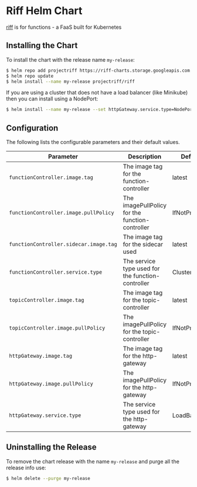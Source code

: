 # Riff Helm Chart

[riff](https://github.com/projectriff/riff) is for functions - a FaaS built for Kubernetes


## Installing the Chart

To install the chart with the release name `my-release`:

```bash
$ helm repo add projectriff https://riff-charts.storage.googleapis.com
$ helm repo update
$ helm install --name my-release projectriff/riff
```

If you are using a cluster that does not have a load balancer (like Minikube) then you can install using a NodePort:

```bash
$ helm install --name my-release --set httpGateway.service.type=NodePort projectriff/riff
```

## Configuration

The following lists the configurable parameters and their default values.

| Parameter               | Description                            | Default                   |
| ----------------------- | -------------------------------------- | ------------------------- |
| `functionController.image.tag`|The image tag for the function-controller|latest|
| `functionController.image.pullPolicy`|The imagePullPolicy for the function-controller|IfNotPresent|
| `functionController.sidecar.image.tag`|The image tag for the sidecar used|latest|
| `functionController.service.type`|The service type used for the function-controller|ClusterIP|
| `topicController.image.tag`|The image tag for the topic-controller|latest|
| `topicController.image.pullPolicy`|The imagePullPolicy for the topic-controller|IfNotPresent|
| `httpGateway.image.tag`|The image tag for the http-gateway|latest|
| `httpGateway.image.pullPolicy`|The imagePullPolicy for the http-gateway|IfNotPresent|
| `httpGateway.service.type`|The service type used for the http-gateway|LoadBalancer|

## Uninstalling the Release

To remove the chart release with the name `my-release` and purge all the release info use:

```bash
$ helm delete --purge my-release
```
